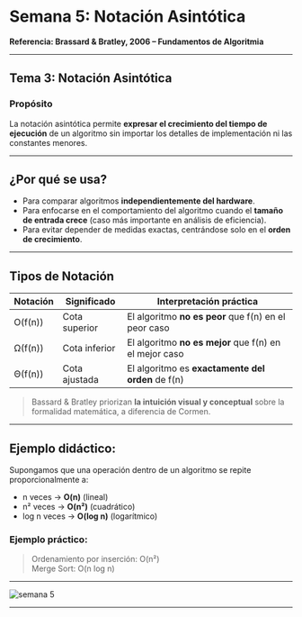 # Semana 5: Notación Asintótica  
**Referencia: Brassard & Bratley, 2006 – Fundamentos de Algoritmia**

---

##  Tema 3: Notación Asintótica

### Propósito
La notación asintótica permite **expresar el crecimiento del tiempo de ejecución** de un algoritmo sin importar los detalles de implementación ni las constantes menores.

---

## ¿Por qué se usa?
- Para comparar algoritmos **independientemente del hardware**.
- Para enfocarse en el comportamiento del algoritmo cuando el **tamaño de entrada crece** (caso más importante en análisis de eficiencia).
- Para evitar depender de medidas exactas, centrándose solo en el **orden de crecimiento**.

---

## Tipos de Notación

| Notación | Significado | Interpretación práctica |
|----------|-------------|--------------------------|
| O(f(n))  | Cota superior | El algoritmo **no es peor** que f(n) en el peor caso |
| Ω(f(n))  | Cota inferior | El algoritmo **no es mejor** que f(n) en el mejor caso |
| Θ(f(n))  | Cota ajustada | El algoritmo es **exactamente del orden** de f(n) |

> Bassard & Bratley priorizan **la intuición visual y conceptual** sobre la formalidad matemática, a diferencia de Cormen.

---

## Ejemplo didáctico:

Supongamos que una operación dentro de un algoritmo se repite proporcionalmente a:

- n veces → **O(n)** (lineal)
- n² veces → **O(n²)** (cuadrático)
- log n veces → **O(log n)** (logarítmico)

### Ejemplo práctico:
> Ordenamiento por inserción: O(n²)  
> Merge Sort: O(n log n)

---
![semana 5](https://github.com/user-attachments/assets/e978e638-f786-483d-84a7-2a9f476e803e)



---

